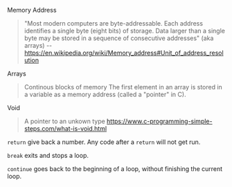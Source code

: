
Memory Address
> "Most modern computers are byte-addressable. Each address identifies a single byte (eight bits) of storage. Data larger than a single byte may be stored in a sequence of consecutive addresses" (aka arrays)
-- https://en.wikipedia.org/wiki/Memory_address#Unit_of_address_resolution

Arrays
> Continous blocks of memory
> The first element in an array is stored in a variable as a memory address (called a "pointer" in C).

Void
> A pointer to an unkown type https://www.c-programming-simple-steps.com/what-is-void.html


`return`
give back a number. Any code after a `return` will not get run.

`break`
exits and stops a loop.

`continue`
goes back to the beginning of a loop, without finishing the current loop.